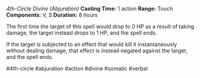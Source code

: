 *4th-Circle Divine (Abjuration)*
**Casting Time:** 1 action
**Range:** Touch
**Components:** V, S
**Duration:** 8 hours

The first time the target of this spell would drop to 0 HP as a result of taking damage, the target instead drops to 1 HP, and the spell ends.

If the target is subjected to an effect that would kill it instantaneously without dealing damage, that effect is instead negated against the target, and the spell ends.

#4th-circle #abjuration #action #divine #somatic #verbal
